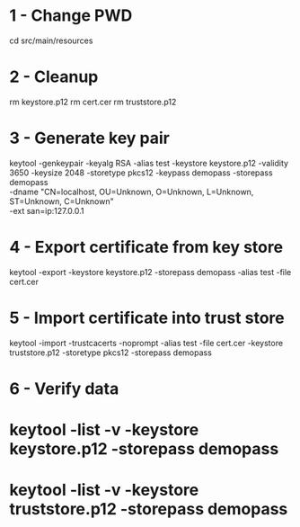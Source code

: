# 1 - Change PWD
cd src/main/resources

# 2 - Cleanup
rm keystore.p12
rm cert.cer
rm truststore.p12

# 3 - Generate key pair
keytool -genkeypair -keyalg RSA -alias test -keystore keystore.p12 -validity 3650 -keysize 2048 -storetype pkcs12 -keypass demopass -storepass demopass \
-dname "CN=localhost, OU=Unknown, O=Unknown, L=Unknown, ST=Unknown, C=Unknown" \
-ext san=ip:127.0.0.1

# 4 - Export certificate from key store
keytool -export -keystore keystore.p12 -storepass demopass -alias test -file cert.cer

# 5 - Import certificate into trust store
keytool -import -trustcacerts -noprompt -alias test -file cert.cer -keystore truststore.p12 -storetype pkcs12 -storepass demopass

# 6 - Verify data
# keytool -list -v -keystore keystore.p12 -storepass demopass
# keytool -list -v -keystore truststore.p12 -storepass demopass
